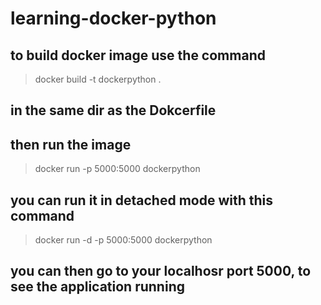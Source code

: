 # learning-docker-python


## to build docker image use the command 
> docker build -t dockerpython .       
## in the same dir as the Dokcerfile

## then run the image
> docker run -p 5000:5000 dockerpython
## you can run it in detached mode with this command 
> docker run -d -p 5000:5000 dockerpython

## you can then go to your localhosr port 5000, to see the application running
